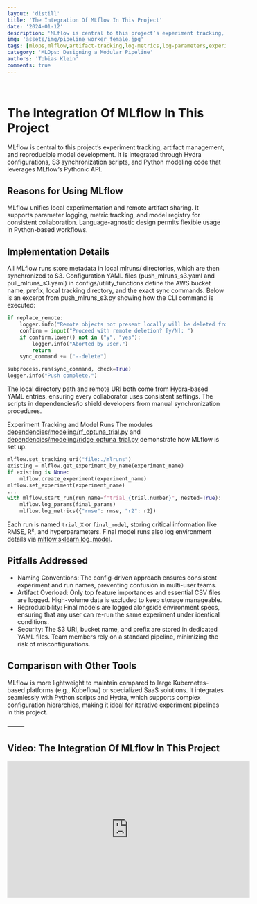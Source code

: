 ```yaml
---
layout: 'distill'
title: 'The Integration Of MLflow In This Project'
date: '2024-01-12'
description: 'MLflow is central to this project’s experiment tracking, artifact management, and reproducible model development. It is integrated through Hydra configurations, S3 synchronization scripts, and Python modeling code that leverages MLflow’s Pythonic API.'
img: 'assets/img/pipeline_worker_female.jpg'
tags: [mlops,mlflow,artifact-tracking,log-metrics,log-parameters,experiment-tracking]
category: 'MLOps: Designing a Modular Pipeline'
authors: 'Tobias Klein'
comments: true
---
```


<br>

# The Integration Of MLflow In This Project

MLflow is central to this project’s experiment tracking, artifact management, and reproducible model development. It is integrated through Hydra configurations, S3 synchronization scripts, and Python modeling code that leverages MLflow’s Pythonic API.

## Reasons for Using MLflow

MLflow unifies local experimentation and remote artifact sharing. It supports parameter logging, metric tracking, and model registry for consistent collaboration. Language-agnostic design permits flexible usage in Python-based workflows.

## Implementation Details

All MLflow runs store metadata in local mlruns/ directories, which are then synchronized to S3. Configuration YAML files (push_mlruns_s3.yaml and pull_mlruns_s3.yaml) in configs/utility_functions define the AWS bucket name, prefix, local tracking directory, and the exact sync commands. Below is an excerpt from push_mlruns_s3.py showing how the CLI command is executed:

```python
if replace_remote:
    logger.info("Remote objects not present locally will be deleted from S3.")
    confirm = input("Proceed with remote deletion? [y/N]: ")
    if confirm.lower() not in ("y", "yes"):
        logger.info("Aborted by user.")
        return
    sync_command += ["--delete"]

subprocess.run(sync_command, check=True)
logger.info("Push complete.")
```

The local directory path and remote URI both come from Hydra-based YAML entries, ensuring every collaborator uses consistent settings. The scripts in dependencies/io shield developers from manual synchronization procedures.

Experiment Tracking and Model Runs
The modules [dependencies/modeling/rf_optuna_trial.py](https://github.com/kletobias/advanced-mlops-lifecycle-hydra-mlflow-optuna-dvc/tree/main/dependencies/modeling/rf_optuna_trial.py) and [dependencies/modeling/ridge_optuna_trial.py](https://github.com/kletobias/advanced-mlops-lifecycle-hydra-mlflow-optuna-dvc/tree/main/dependencies/modeling/ridge_optuna_trial.py) demonstrate how MLflow is set up:

```python
mlflow.set_tracking_uri("file:./mlruns")
existing = mlflow.get_experiment_by_name(experiment_name)
if existing is None:
    mlflow.create_experiment(experiment_name)
mlflow.set_experiment(experiment_name)
...
with mlflow.start_run(run_name=f"trial_{trial.number}", nested=True):
    mlflow.log_params(final_params)
    mlflow.log_metrics({"rmse": rmse, "r2": r2})
```

Each run is named `trial_X` or `final_model`, storing critical information like RMSE, R², and hyperparameters. Final model runs also log environment details via [mlflow.sklearn.log_model](https://github.com/kletobias/advanced-mlops-lifecycle-hydra-mlflow-optuna-dvc/tree/main/dependencies/modeling/rf_optuna_trial.py#L173).

## Pitfalls Addressed

- Naming Conventions: The config-driven approach ensures consistent experiment and run names, preventing confusion in multi-user teams.
- Artifact Overload: Only top feature importances and essential CSV files are logged. High-volume data is excluded to keep storage manageable.
- Reproducibility: Final models are logged alongside environment specs, ensuring that any user can re-run the same experiment under identical conditions.
- Security: The S3 URI, bucket name, and prefix are stored in dedicated YAML files. Team members rely on a standard pipeline, minimizing the risk of misconfigurations.

## Comparison with Other Tools

MLflow is more lightweight to maintain compared to large Kubernetes-based platforms (e.g., Kubeflow) or specialized SaaS solutions. It integrates seamlessly with Python scripts and Hydra, which supports complex configuration hierarchies, making it ideal for iterative experiment pipelines in this project.

⸻



## Video: The Integration Of MLflow In This Project

<iframe width="560" height="315" src="https://www.youtube.com/embed/M1WEOWW_9CM" title="YouTube video player" frameborder="0" allow="accelerometer; autoplay; clipboard-write; encrypted-media; gyroscope; picture-in-picture; web-share" referrerpolicy="strict-origin-when-cross-origin" allowfullscreen></iframe>


